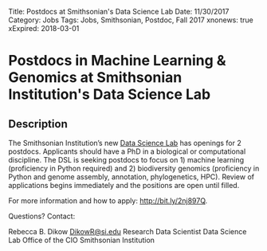 Title: Postdocs at Smithsonian's Data Science Lab
Date: 11/30/2017
Category: Jobs
Tags: Jobs, Smithsonian, Postdoc, Fall 2017
xnonews: true
xExpired: 2018-03-01

# Postdocs in Machine Learning & Genomics at Smithsonian Institution's Data Science Lab

## Description
The Smithsonian Institution’s new [Data Science Lab](https://oris.si.edu/data_science) has openings for 2 postdocs. Applicants should have a PhD in a biological or computational discipline. The DSL is seeking postdocs to focus on 1) machine learning (proficiency in Python required) and 2) biodiversity genomics (proficiency in Python and genome assembly, annotation, phylogenetics, HPC). Review of applications begins immediately and the positions are open until filled.

For more information and how to apply: http://bit.ly/2nj897Q. 

Questions? Contact:

Rebecca B. Dikow 
[DikowR@si.edu](mailto:DikowR@si.edu)
Research Data Scientist
Data Science Lab
Office of the CIO
Smithsonian Institution

